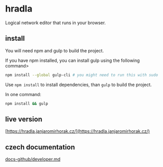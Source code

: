 # hradla
Logical network editor that runs in your browser.

## install
You will need npm and gulp to build the project.

If you have npm installed, you can install gulp using the following command>
```bash
npm install --global gulp-cli # you might need to run this with sudo
```

Use `npm install` to install dependencies, than `gulp` to build the project. 

In one command:
```bash
npm install && gulp
```

## live version
[https://hradla.janjaromirhorak.cz/](https://hradla.janjaromirhorak.cz/)

## czech documentation
[docs-github/developer.md](docs-github/developer.md)